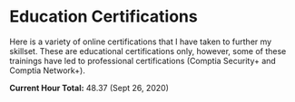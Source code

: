 # Education Certifications

Here is a variety of online certifications that I have taken to further my skillset. These are educational certifications only, however, some of these trainings have led to
professional certifications (Comptia Security+ and Comptia Network+).

**Current Hour Total:** 48.37 (Sept 26, 2020)
